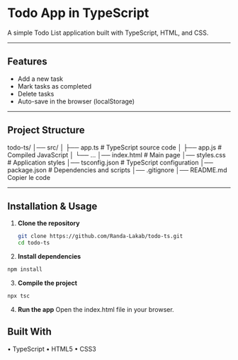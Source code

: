 #  Todo App in TypeScript

A simple Todo List application built with TypeScript, HTML, and CSS.  

---

##  Features
-  Add a new task  
-  Mark tasks as completed  
-  Delete tasks  
-  Auto-save in the browser (localStorage)

---

##  Project Structure
todo-ts/ │── src/ │   ├── app.ts      # TypeScript source code │   ├── app.js      # Compiled JavaScript │   └── ... │── index.html       # Main page │── styles.css       # Application styles │── tsconfig.json    # TypeScript configuration │── package.json     # Dependencies and scripts │── .gitignore │── README.md
Copier le code

---

##  Installation & Usage
1. **Clone the repository**
   ```bash
   git clone https://github.com/Randa-Lakab/todo-ts.git
   cd todo-ts
   ```
   
2. **Install dependencies**
 ```bash
npm install
 ```

3. **Compile the project**
 ```bash
npx tsc
```

4. **Run the app**
Open the index.html file in your browser.


## Built With
• TypeScript
• HTML5
• CSS3
